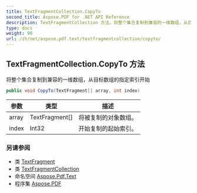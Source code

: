 ```yaml
---
title: TextFragmentCollection.CopyTo
second_title: Aspose.PDF for .NET API Reference
description: TextFragmentCollection 方法。将整个集合复制到兼容的一维数组，从目标数组的指定索引开始
type: docs
weight: 90
url: /zh/net/aspose.pdf.text/textfragmentcollection/copyto/
---
```

## TextFragmentCollection.CopyTo 方法

将整个集合复制到兼容的一维数组，从目标数组的指定索引开始

```csharp
public void CopyTo(TextFragment[] array, int index)
```

| 参数 | 类型 | 描述 |
| --- | --- | --- |
| array | TextFragment[] | 将被复制的对象数组。 |
| index | Int32 | 开始复制的起始索引。 |

### 另请参阅

* 类 [TextFragment](../../textfragment/)
* 类 [TextFragmentCollection](../)
* 命名空间 [Aspose.Pdf.Text](../../../aspose.pdf.text/)
* 程序集 [Aspose.PDF](../../../)